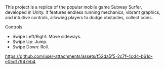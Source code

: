 This project is a replica of the popular mobile game Subway Surfer, developed in Unity. It features endless running mechanics, vibrant graphics, and intuitive controls, allowing players to dodge obstacles, collect coins.

Controls
* Swipe Left/Right: Move sideways.
* Swipe Up: Jump.
* Swipe Down: Roll.


https://github.com/user-attachments/assets/f52da5f5-2c7f-4cd4-b61d-e05d17947eb4

